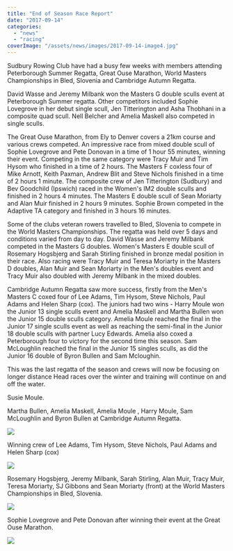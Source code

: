 ```yaml
---
title: "End of Season Race Report"
date: "2017-09-14"
categories: 
  - "news"
  - "racing"
coverImage: "/assets/news/images/2017-09-14-image4.jpg"
---
```


Sudbury Rowing Club have had a busy few weeks with members attending Peterborough Summer Regatta, Great Ouse Marathon, World Masters Championships in Bled, Slovenia and Cambridge Autumn Regatta.

David Wasse and Jeremy Milbank won the Masters G double sculls event at Peterborough Summer regatta. Other competitors included Sophie Lovegrove in her debut single scull, Jen Titterington and Asha Thobhani in a composite quad scull. Nell Belcher and Amelia Maskell also competed in single sculls.

The Great Ouse Marathon, from Ely to Denver covers a 21km course and various crews competed. An impressive race from mixed double scull of Sophie Lovegrove and Pete Donovan in a time of 1 hour 55 minutes, winning their event. Competing in the same category were Tracy Muir and Tim Hysom who finished in a time of 2 hours. The Masters F coxless four of Mike Arnott, Keith Paxman, Andrew Blit and Steve Nichols finished in a time of 2 hours 1 minute. The composite crew of Jen Titterington (Sudbury) and Bev Goodchild (Ipswich) raced in the Women's IM2 double sculls and finished in 2 hours 4 minutes. The Masters E double scull of Sean Moriarty and Alan Muir finished in 2 hours 9 minutes. Sophie Brown competed in the Adaptive TA category and finished in 3 hours 16 minutes.

Some of the clubs veteran rowers travelled to Bled, Slovenia to compete in the World Masters Championships. The regatta was held over 5 days and conditions varied from day to day. David Wasse and Jeremy Milbank competed in the Masters G doubles. Women's Masters E double scull of Rosemary Hogsbjerg and Sarah Stirling finished in bronze medal position in their race. Also racing were Tracy Muir and Teresa Moriarty in the Masters D doubles, Alan Muir and Sean Moriarty in the Men's doubles event and Tracy Muir also doubled with Jeremy Milbank in the mixed doubles.

Cambridge Autumn Regatta saw more success, firstly from the Men's Masters C coxed four of Lee Adams, Tim Hysom, Steve Nichols, Paul Adams and Helen Sharp (cox). The juniors had two wins - Harry Moule won the Junior 13 single sculls event and Amelia Maskell and Martha Bullen won the Junior 15 double sculls category. Amelia Moule reached the final in the Junior 17 single sculls event as well as reaching the semi-final in the Junior 18 double sculls with partner Lucy Edwards. Amelia also coxed a Peterborough four to victory for the second time this season. Sam McLoughlin reached the final in the Junior 15 singles sculls, as did the Junior 16 double of Byron Bullen and Sam Mcloughin.

This was the last regatta of the season and crews will now be focusing on longer distance Head races over the winter and training will continue on and off the water.

Susie Moule.

Martha Bullen, Amelia Maskell, Amelia Moule , Harry Moule, Sam McLoughlin and Byron Bullen at Cambridge Autumn Regatta.

[![](/assets/news/images/2017-09-14-image1-1024x576.jpg)](http://sudburyrowingclub.org.uk/wp-content/uploads/2017/09/2017-09-14-image1.jpg)

Winning crew of Lee Adams, Tim Hysom, Steve Nichols, Paul Adams and Helen Sharp (cox)

[![](/assets/news/images/2017-09-14-image2-1024x561.jpg)](http://sudburyrowingclub.org.uk/wp-content/uploads/2017/09/2017-09-14-image2.jpg)

Rosemary Hogsbjerg, Jeremy Milbank, Sarah Stirling, Alan Muir, Tracy Muir, Teresa Moriarty, SJ Gibbons and Sean Moriarty (front) at the World Masters Championships in Bled, Slovenia.

[![](/assets/news/images/2017-09-14-image3.jpg)](http://sudburyrowingclub.org.uk/wp-content/uploads/2017/09/2017-09-14-image3.jpg)

Sophie Lovegrove and Pete Donovan after winning their event at the Great Ouse Marathon.

[![](/assets/news/images/2017-09-14-image4-1024x876.jpg)](http://sudburyrowingclub.org.uk/wp-content/uploads/2017/09/2017-09-14-image4.jpg)
